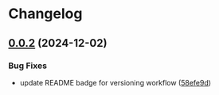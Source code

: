 # Changelog

## [0.0.2](https://github.com/kWAYTV/banz-club/compare/0.0.1...v0.0.2) (2024-12-02)


### Bug Fixes

* update README badge for versioning workflow ([58efe9d](https://github.com/kWAYTV/banz-club/commit/58efe9d1fdbbf659dbeb2ae4f3772553e37c6e5c))
